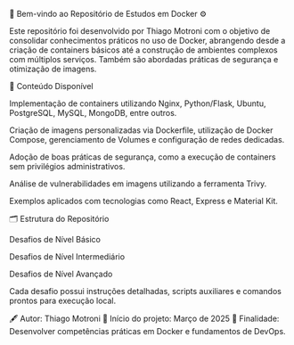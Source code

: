 🎯 Bem-vindo ao Repositório de Estudos em Docker ⚙️

Este repositório foi desenvolvido por Thiago Motroni com o objetivo de consolidar conhecimentos práticos no uso de Docker, abrangendo desde a criação de containers básicos até a construção de ambientes complexos com múltiplos serviços. Também são abordadas práticas de segurança e otimização de imagens.

📘 Conteúdo Disponível

Implementação de containers utilizando Nginx, Python/Flask, Ubuntu, PostgreSQL, MySQL, MongoDB, entre outros.

Criação de imagens personalizadas via Dockerfile, utilização de Docker Compose, gerenciamento de Volumes e configuração de redes dedicadas.

Adoção de boas práticas de segurança, como a execução de containers sem privilégios administrativos.

Análise de vulnerabilidades em imagens utilizando a ferramenta Trivy.

Exemplos aplicados com tecnologias como React, Express e Material Kit.

🗂️ Estrutura do Repositório

Desafios de Nível Básico

Desafios de Nível Intermediário

Desafios de Nível Avançado

Cada desafio possui instruções detalhadas, scripts auxiliares e comandos prontos para execução local.

🖋️ Autor: Thiago Motroni
📅 Início do projeto: Março de 2025
🎯 Finalidade: Desenvolver competências práticas em Docker e fundamentos de DevOps.
